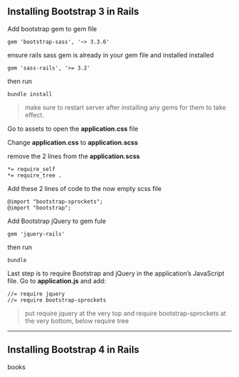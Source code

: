 ## Installing Bootstrap 3 in Rails

Add bootstrap gem to gem file

`gem 'bootstrap-sass', '~> 3.3.6'`

ensure rails sass gem is already in your gem file and installed installed

`gem 'sass-rails', '>= 3.2'`

then run

`bundle install`


> make sure to restart server after installing any gems for them to take effect.


Go to assets to open the **application.css** file

Change **application.css** to **application.scss**

remove the 2 lines from the **application.scss**

```
*= require_self
*= require_tree .
```

Add these 2 lines of code to the now empty scss file

```
@import "bootstrap-sprockets";
@import "bootstrap";
```



Add Bootstrap jQuery  to gem fule

```gem 'jquery-rails'```

then run

```bundle```

Last step is to require Bootstrap and jQuery in the application’s JavaScript file. Go to **application.js** and add:

```
//= require jquery
//= require bootstrap-sprockets
```

> put require jquery at the very top and require bootstrap-sprockets at the very bottom, below require tree
___




## Installing Bootstrap 4 in Rails

books 